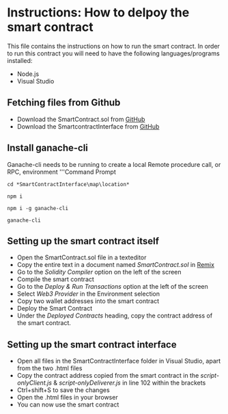 # Instructions: How to delpoy the smart contract
This file contains the instructions on how to run the smart contract. In order to run this contract you will need to have the following languages/programs installed:

* Node.js
* Visual Studio


## Fetching files from Github
* Download the SmartContract.sol from [GitHub](https://github.com/cherrytwist/Server.Identity/tree/hhs-assignment/Smartcontract)
* Download the SmartcontractInterface from [GitHub](https://github.com/cherrytwist/Server.Identity/tree/hhs-assignment) 

## Install ganache-cli
Ganache-cli needs to be running to create a local Remote procedure call, or RPC, environment
'''Command Prompt
    
    cd *SmartContractInterface\map\location*

    npm i

    npm i -g ganache-cli

    ganache-cli

## Setting up the smart contract itself
* Open the SmartContract.sol file in a texteditor
* Copy the entire text in a document named *SmartContract.sol* in [Remix](https://remix.ethereum.org/)
* Go to the *Solidity Compiler* option on the left of the screen
* Compile the smart contract
* Go to the *Deploy & Run Transactions* option at the left of the screen
* Select *Web3 Provider* in the Environment selection
* Copy two wallet addresses into the smart contract
* Deploy the Smart Contract
* Under the *Deployed Contracts* heading, copy the contract address of the smart contract.


## Setting up the smart contract interface
* Open all files in the SmartContractInterface folder in Visual Studio, apart from the two .html files
* Copy the contract address copied from the smart contract in the *script-onlyClient.js* & *script-onlyDeliverer.js* in line 102 within the brackets
* Ctrl+shift+S to save the changes
* Open the .html files in your browser
* You can now use the smart contract


















